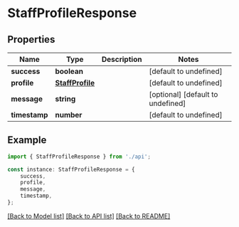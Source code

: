 # StaffProfileResponse


## Properties

Name | Type | Description | Notes
------------ | ------------- | ------------- | -------------
**success** | **boolean** |  | [default to undefined]
**profile** | [**StaffProfile**](StaffProfile.md) |  | [default to undefined]
**message** | **string** |  | [optional] [default to undefined]
**timestamp** | **number** |  | [default to undefined]

## Example

```typescript
import { StaffProfileResponse } from './api';

const instance: StaffProfileResponse = {
    success,
    profile,
    message,
    timestamp,
};
```

[[Back to Model list]](../README.md#documentation-for-models) [[Back to API list]](../README.md#documentation-for-api-endpoints) [[Back to README]](../README.md)
